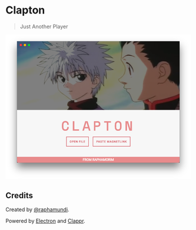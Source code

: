 # Clapton

> Just Another Player

![Example](assets/images/clapton.png)

## Credits

Created by [@raphamundi](https://twitter.com/raphamundi).

Powered by [Electron](https://github.com/electron/electron) and [Clappr](github.com/clappr/clappr).


